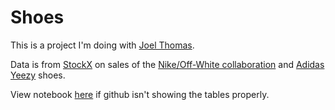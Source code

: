 # Shoes

This is a project I'm doing with [Joel Thomas](https://github.com/joelrajuthomas).

Data is from [StockX](https://stockx.com/news/the-2019-data-contest/) on sales of the [Nike/Off-White collaboration](https://www.highsnobiety.com/p/nike-off-white-guide/) and [Adidas Yeezy](https://yeezysupply.com/collections/yeezy-350-v2) shoes.

View notebook [here](https://nbviewer.jupyter.org/github/brendanok/Shoes/blob/master/Untitled.ipynb) if github isn't showing the tables properly.



